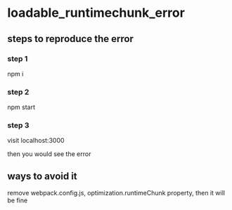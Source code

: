 # loadable_runtimechunk_error
## steps to reproduce the error
### step 1
npm i
### step 2
npm start
### step 3
visit localhost:3000

then you would see the error

## ways to avoid it
remove webpack.config.js, optimization.runtimeChunk property, then it will be fine

